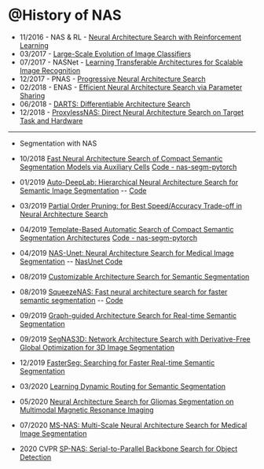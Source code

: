 
@History of NAS
===============

- 11/2016 - NAS & RL - [Neural Architecture Search with Reinforcement Learning](https://arxiv.org/abs/1611.01578)
- 03/2017 - [Large-Scale Evolution of Image Classifiers](https://arxiv.org/pdf/1703.01041.pdf)
- 07/2017 -  NASNet - [Learning Transferable Architectures for Scalable Image Recognition](https://arxiv.org/abs/1707.07012)
- 12/2017 - PNAS - [Progressive Neural Architecture Search](https://arxiv.org/abs/1712.00559)
- 02/2018 - ENAS - [Efficient Neural Architecture Search via Parameter Sharing](https://arxiv.org/abs/1802.03268)
- 06/2018 - [DARTS: Differentiable Architecture Search](https://arxiv.org/pdf/1806.09055.pdf)
- 12/2018 - [ProxylessNAS: Direct Neural Architecture Search on Target Task and Hardware](https://arxiv.org/pdf/1812.00332.pdf)

---------------------
- Segmentation with NAS

- 10/2018 [Fast Neural Architecture Search of Compact Semantic Segmentation Models via Auxiliary Cells](https://arxiv.org/abs/1810.10804) [Code - nas-segm-pytorch](https://github.com/DrSleep/nas-segm-pytorch)
- 01/2019 [Auto-DeepLab: Hierarchical Neural Architecture Search for Semantic Image Segmentation](https://arxiv.org/abs/1901.02985) -- [Code](https://github.com/NoamRosenberg/autodeeplab)
- 03/2019 [Partial Order Pruning: for Best Speed/Accuracy Trade-off in Neural Architecture Search](https://arxiv.org/abs/1903.03777)
- 04/2019 [Template-Based Automatic Search of Compact Semantic Segmentation Architectures](https://arxiv.org/abs/1904.02365)  [Code - nas-segm-pytorch](https://github.com/DrSleep/nas-segm-pytorch)
- 04/2019 [NAS-Unet: Neural Architecture Search for Medical Image Segmentation](https://github.com/junxnone/tech-io/files/4964014/08681706.pdf)  -- [NasUnet Code](https://github.com/tianbaochou/NasUnet)
- 08/2019 [Customizable Architecture Search for Semantic Segmentation](https://arxiv.org/abs/1908.09550)
- 08/2019 [SqueezeNAS: Fast neural architecture search for faster semantic segmentation](https://arxiv.org/abs/1908.01748) -- [Code](https://github.com/ashaw596/squeezenas)
- 09/2019 [Graph-guided Architecture Search for Real-time Semantic Segmentation](https://arxiv.org/abs/1909.06793)
- 09/2019 [SegNAS3D: Network Architecture Search with Derivative-Free Global Optimization for 3D Image Segmentation](https://arxiv.org/abs/1909.05962)
- 12/2019 [FasterSeg: Searching for Faster Real-time Semantic Segmentation](https://arxiv.org/abs/1912.10917)
- 03/2020 [Learning Dynamic Routing for Semantic Segmentation](https://arxiv.org/abs/2003.10401)
- 05/2020 [Neural Architecture Search for Gliomas Segmentation on Multimodal Magnetic Resonance Imaging](https://arxiv.org/pdf/2005.06338.pdf)
- 07/2020 [MS-NAS: Multi-Scale Neural Architecture Search for Medical Image Segmentation](https://arxiv.org/abs/2007.06151)
- 2020  CVPR [SP-NAS: Serial-to-Parallel Backbone Search for Object Detection](https://openaccess.thecvf.com/content_CVPR_2020/papers/Jiang_SP-NAS_Serial-to-Parallel_Backbone_Search_for_Object_Detection_CVPR_2020_paper.pdf)
